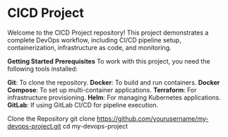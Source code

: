 # CICD Project

Welcome to the CICD Project repository! This project demonstrates a complete DevOps workflow, including CI/CD pipeline setup, containerization, infrastructure as code, and monitoring.

**Getting Started**
**Prerequisites**
To work with this project, you need the following tools installed:

**Git**: To clone the repository.
**Docker**: To build and run containers.
**Docker Compose**: To set up multi-container applications.
**Terraform**: For infrastructure provisioning.
**Helm**: For managing Kubernetes applications.
**GitLab**: If using GitLab CI/CD for pipeline execution.

Clone the Repository
git clone https://github.com/yourusername/my-devops-project.git
cd my-devops-project





